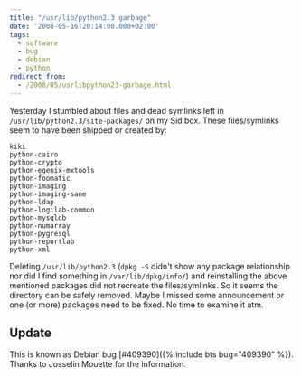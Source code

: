 ```yaml
---
title: "/usr/lib/python2.3 garbage"
date: '2008-05-16T20:14:00.000+02:00'
tags:
  - software
  - bug
  - debian
  - python
redirect_from:
  - /2008/05/usrlibpython23-garbage.html
---
```


Yesterday I stumbled about files and dead symlinks left in
`/usr/lib/python2.3/site-packages/` on my Sid box. These files/symlinks seem to
have been shipped or created by:

```text
kiki
python-cairo
python-crypto
python-egenix-mxtools
python-foomatic
python-imaging
python-imaging-sane
python-ldap
python-logilab-common
python-mysqldb
python-numarray
python-pygresql
python-reportlab
python-xml
```

Deleting `/usr/lib/python2.3` (<code>dpkg -S</code> didn't show any package
relationship nor did I find something in `/var/lib/dpkg/info/`) and
reinstalling the above mentioned packages did not recreate the files/symlinks.
So it seems the directory can be safely removed. Maybe I missed some
announcement or one (or more) packages need to be fixed. No time to examine it
atm.

## Update

This is known as Debian bug [#409390]({% include bts bug="409390" %}). Thanks
to Josselin Mouette for the information.

<!-- vim: set tw=79 ts=2 sw=2 ai si et: -->
